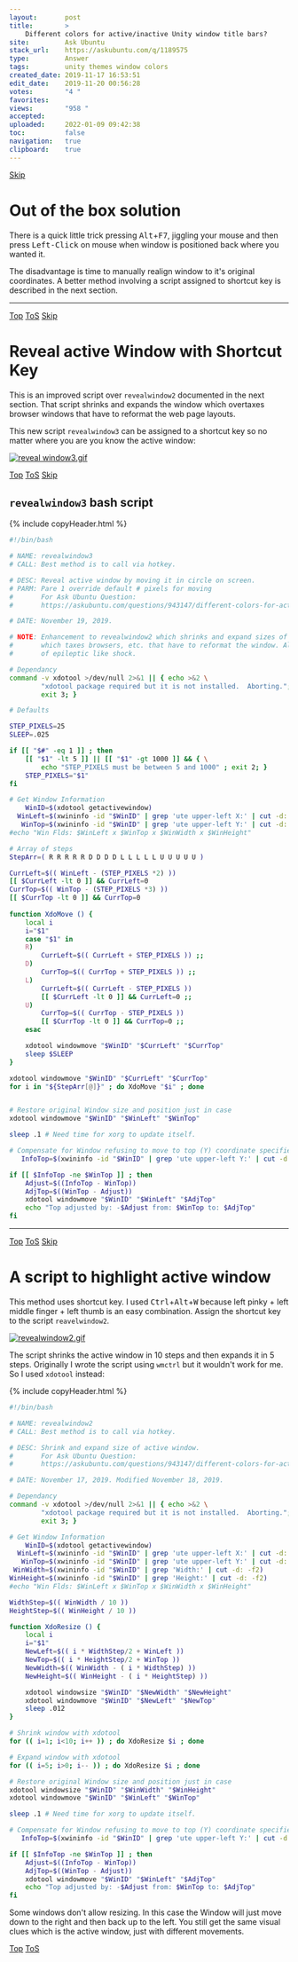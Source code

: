 ```yaml
---
layout:       post
title:        >
    Different colors for active∕inactive Unity window title bars?
site:         Ask Ubuntu
stack_url:    https://askubuntu.com/q/1189575
type:         Answer
tags:         unity themes window colors
created_date: 2019-11-17 16:53:51
edit_date:    2019-11-20 00:56:28
votes:        "4 "
favorites:    
views:        "958 "
accepted:     
uploaded:     2022-01-09 09:42:38
toc:          false
navigation:   true
clipboard:    true
---
```



<a id="hdr1"></a>
<div class="hdr-bar">  <a href="#hdr2" class ="hdr-btn">Skip</a></div>

# Out of the box solution

<!-- Language-all: lang-bash -->

There is a quick little trick pressing <kbd>Alt</kbd>+<kbd>F7</kbd>, jiggling your mouse and then press <kbd>Left-Click</kbd> on mouse when window is positioned back where you wanted it.

The disadvantage is time to manually realign window to it's original coordinates. A better method involving a script assigned to shortcut key is described in the next section.

----------


<a id="hdr2"></a>
<div class="hdr-bar">  <a href="#" class ="hdr-btn">Top</a>  <a href="#hdr1" class ="hdr-btn">ToS</a>  <a href="#hdr3" class ="hdr-btn">Skip</a></div>

# Reveal active Window with Shortcut Key

This is an improved script over `revealwindow2` documented in the next section. That script shrinks and expands the window which overtaxes browser windows that have to reformat the web page layouts.

This new script `revealwindow3` can be assigned to a shortcut key so no matter where you are you know the active window:

[![reveal window3.gif][1]][1]


<a id="hdr3"></a>
<div class="hdr-bar">  <a href="#" class ="hdr-btn">Top</a>  <a href="#hdr2" class ="hdr-btn">ToS</a>  <a href="#hdr4" class ="hdr-btn">Skip</a></div>

## `revealwindow3` bash script

{% include copyHeader.html %}
``` bash
#!/bin/bash

# NAME: revealwindow3
# CALL: Best method is to call via hotkey.

# DESC: Reveal active window by moving it in circle on screen.
# PARM: Pare 1 override default # pixels for moving
#       For Ask Ubuntu Question:
#       https://askubuntu.com/questions/943147/different-colors-for-active-inactive-unity-window-title-bars

# DATE: November 19, 2019.

# NOTE: Enhancement to revealwindow2 which shrinks and expand sizes of window
#       which taxes browsers, etc. that have to reformat the window. Also cause
#       of epileptic like shock.

# Dependancy
command -v xdotool >/dev/null 2>&1 || { echo >&2 \
        "xdotool package required but it is not installed.  Aborting."; \
        exit 3; }

# Defaults

STEP_PIXELS=25
SLEEP=.025

if [[ "$#" -eq 1 ]] ; then
    [[ "$1" -lt 5 ]] || [[ "$1" -gt 1000 ]] && { \
        echo "STEP_PIXELS must be between 5 and 1000" ; exit 2; }
    STEP_PIXELS="$1"
fi

# Get Window Information
    WinID=$(xdotool getactivewindow)
  WinLeft=$(xwininfo -id "$WinID" | grep 'ute upper-left X:' | cut -d: -f2)
   WinTop=$(xwininfo -id "$WinID" | grep 'ute upper-left Y:' | cut -d: -f2)
#echo "Win Flds: $WinLeft x $WinTop x $WinWidth x $WinHeight"

# Array of steps
StepArr=( R R R R R D D D D L L L L L U U U U U )

CurrLeft=$(( WinLeft - (STEP_PIXELS *2) ))
[[ $CurrLeft -lt 0 ]] && CurrLeft=0
CurrTop=$(( WinTop - (STEP_PIXELS *3) ))
[[ $CurrTop -lt 0 ]] && CurrTop=0
          
function XdoMove () {
    local i
    i="$1"
    case "$1" in
    R)
        CurrLeft=$(( CurrLeft + STEP_PIXELS )) ;;
    D)
        CurrTop=$(( CurrTop + STEP_PIXELS )) ;;
    L)
        CurrLeft=$(( CurrLeft - STEP_PIXELS ))
        [[ $CurrLeft -lt 0 ]] && CurrLeft=0 ;;
    U)
        CurrTop=$(( CurrTop - STEP_PIXELS ))
        [[ $CurrTop -lt 0 ]] && CurrTop=0 ;;
    esac

    xdotool windowmove "$WinID" "$CurrLeft" "$CurrTop"
    sleep $SLEEP
}

xdotool windowmove "$WinID" "$CurrLeft" "$CurrTop"
for i in "${StepArr[@]}" ; do XdoMove "$i" ; done


# Restore original Window size and position just in case
xdotool windowmove "$WinID" "$WinLeft" "$WinTop"

sleep .1 # Need time for xorg to update itself.

# Compensate for Window refusing to move to top (Y) coordinate specified
   InfoTop=$(xwininfo -id "$WinID" | grep 'ute upper-left Y:' | cut -d: -f2)

if [[ $InfoTop -ne $WinTop ]] ; then
    Adjust=$((InfoTop - WinTop))
    AdjTop=$((WinTop - Adjust))
    xdotool windowmove "$WinID" "$WinLeft" "$AdjTop"
    echo "Top adjusted by: -$Adjust from: $WinTop to: $AdjTop"
fi

```

----------


<a id="hdr4"></a>
<div class="hdr-bar">  <a href="#" class ="hdr-btn">Top</a>  <a href="#hdr3" class ="hdr-btn">ToS</a>  <a href="#hdr5" class ="hdr-btn">Skip</a></div>

# A script to highlight active window

This method uses shortcut key. I used <kbd>Ctrl</kbd>+<kbd>Alt</kbd>+<kbd>W</kbd> because left pinky + left middle finger + left thumb is an easy combination. Assign the shortcut key to the script `reavelwindow2`.

[![revealwindow2.gif][2]][2]

The script shrinks the active window in 10 steps and then expands it in 5 steps. Originally I wrote the script using `wmctrl` but it wouldn't work for me. So I used `xdotool` instead:

{% include copyHeader.html %}
``` bash
#!/bin/bash

# NAME: revealwindow2
# CALL: Best method is to call via hotkey.

# DESC: Shrink and expand size of active window.
#       For Ask Ubuntu Question:
#       https://askubuntu.com/questions/943147/different-colors-for-active-inactive-unity-window-title-bars

# DATE: November 17, 2019. Modified November 18, 2019.

# Dependancy
command -v xdotool >/dev/null 2>&1 || { echo >&2 \
        "xdotool package required but it is not installed.  Aborting."; \
        exit 3; }

# Get Window Information
    WinID=$(xdotool getactivewindow)
  WinLeft=$(xwininfo -id "$WinID" | grep 'ute upper-left X:' | cut -d: -f2)
   WinTop=$(xwininfo -id "$WinID" | grep 'ute upper-left Y:' | cut -d: -f2)
 WinWidth=$(xwininfo -id "$WinID" | grep 'Width:' | cut -d: -f2)
WinHeight=$(xwininfo -id "$WinID" | grep 'Height:' | cut -d: -f2)
#echo "Win Flds: $WinLeft x $WinTop x $WinWidth x $WinHeight"

WidthStep=$(( WinWidth / 10 ))
HeightStep=$(( WinHeight / 10 ))

function XdoResize () {
    local i
    i="$1"
    NewLeft=$(( i * WidthStep/2 + WinLeft ))
    NewTop=$(( i * HeightStep/2 + WinTop ))
    NewWidth=$(( WinWidth - ( i * WidthStep) ))
    NewHeight=$(( WinHeight - ( i * HeightStep) ))

    xdotool windowsize "$WinID" "$NewWidth" "$NewHeight"
    xdotool windowmove "$WinID" "$NewLeft" "$NewTop"
    sleep .012
}

# Shrink window with xdotool
for (( i=1; i<10; i++ )) ; do XdoResize $i ; done

# Expand window with xdotool
for (( i=5; i>0; i-- )) ; do XdoResize $i ; done

# Restore original Window size and position just in case
xdotool windowsize "$WinID" "$WinWidth" "$WinHeight"
xdotool windowmove "$WinID" "$WinLeft" "$WinTop"

sleep .1 # Need time for xorg to update itself.

# Compensate for Window refusing to move to top (Y) coordinate specified
   InfoTop=$(xwininfo -id "$WinID" | grep 'ute upper-left Y:' | cut -d: -f2)

if [[ $InfoTop -ne $WinTop ]] ; then
    Adjust=$((InfoTop - WinTop))
    AdjTop=$((WinTop - Adjust))
    xdotool windowmove "$WinID" "$WinLeft" "$AdjTop"
    echo "Top adjusted by: -$Adjust from: $WinTop to: $AdjTop"
fi

```

Some windows don't allow resizing. In this case the Window will just move down to the right and then back up to the left. You still get the same visual clues which is the active window, just with different movements.


  [1]: https://i.stack.imgur.com/P0EDD.gif
  [2]: https://i.stack.imgur.com/pNi8e.gif


<a id="hdr5"></a>
<div class="hdr-bar">  <a href="#" class ="hdr-btn">Top</a>  <a href="#hdr4" class ="hdr-btn">ToS</a></div>


